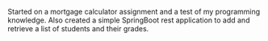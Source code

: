 Started on a mortgage calculator assignment and a test of my programming knowledge.
Also created a simple SpringBoot rest application to add and retrieve a list of students and their grades.
